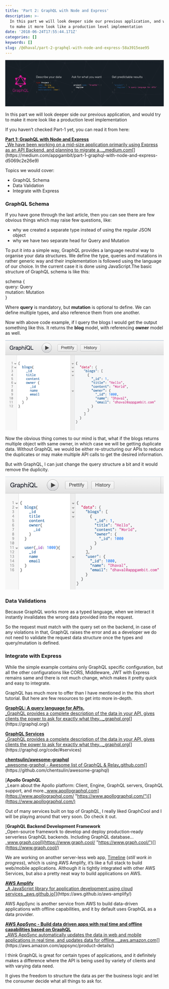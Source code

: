 ```yaml
---
title: 'Part 2: GraphQL with Node and Express'
description: >-
  In this part we will look deeper side our previous application, and would try
  to make it more look like a production level implementation
date: '2018-06-24T17:55:44.171Z'
categories: []
keywords: []
slug: /@dhaval/part-2-graphql-with-node-and-express-58a3915eae95
---
```


![](../img/1__Rx__f9H0rzJyFGFnSyP5B8A.png)

In this part we will look deeper side our previous application, and would try to make it more look like a production level implementation

If you haven’t checked Part-1 yet, you can read it from here:

[**Part 1: GraphQL with Node and Express**  
_We have been working on a mid-size application primarily using Express as an API Backend, and planning to migrate a…_medium.com](https://medium.com/appgambit/part-1-graphql-with-node-and-express-d5069c2e26e9 "https://medium.com/appgambit/part-1-graphql-with-node-and-express-d5069c2e26e9")[](https://medium.com/appgambit/part-1-graphql-with-node-and-express-d5069c2e26e9)

Topics we would cover:

*   GraphQL Schema
*   Data Validation
*   Integrate with Express

### GraphQL Schema

If you have gone through the last article, then you can see there are few obvious things which may raise few questions, like:

*   why we created a separate type instead of using the regular JSON object
*   why we have two separate head for Query and Mutation

To put it into a simple way, GraphQL provides a language neutral way to organise your data structures. We define the type, queries and mutations in rather generic way and their implementation is followed using the language of our choice. In the current case it is done using JavaScript.The basic structure of GraphQL schema is like this:

schema {  
  query: Query  
  mutation: Mutation  
}

Where **query** is mandatory, but **mutation** is optional to define. We can define multiple types, and also reference them from one another.

Now with above code example, if I query the blogs I would get the output something like this. It returns the **blog** model, with referencing **owner** model as well.

![](../img/1__W5LVkqBb5__k__YRyO9OVXrA.png)

Now the obvious thing comes to our mind is that, what if the blogs returns multiple object with same owner, in which case we will be getting duplicate data. Without GraphQL we would be either re-structuring our APIs to reduce the duplicates or may make multiple API calls to get the desired information.

But with GraphQL, I can just change the query structure a bit and it would remove the duplicity.

![](../img/1__kaFNR4ZP0uvHj__ciIpgWMQ.png)

### Data Validations

Because GraphQL works more as a typed language, when we interact it instantly invalidates the wrong data provided into the request.

So the request must match with the query set on the backend, in case of any violations in that, GraphQL raises the error and as a developer we do not need to validate the request data structure once the types and query/mutation is defined.

### Integrate with Express

While the simple example contains only GraphQL specific configuration, but all the other configurations like CORS, Middleware, JWT with Express remains same and there is not much change, which makes it pretty quick and easy to integrate.

GraphQL has much more to offer than I have mentioned in the this short tutorial. But here are few resources to get into more in-depth.

[**GraphQL: A query language for APIs.**  
_GraphQL provides a complete description of the data in your API, gives clients the power to ask for exactly what they…_graphql.org](https://graphql.org/ "https://graphql.org/")[](https://graphql.org/)

[**GraphQL Services**  
_GraphQL provides a complete description of the data in your API, gives clients the power to ask for exactly what they…_graphql.org](https://graphql.org/code/#services "https://graphql.org/code/#services")[](https://graphql.org/code/#services)

[**chentsulin/awesome-graphql**  
_awesome-graphql - Awesome list of GraphQL & Relay_github.com](https://github.com/chentsulin/awesome-graphql "https://github.com/chentsulin/awesome-graphql")[](https://github.com/chentsulin/awesome-graphql)

[**Apollo GraphQL**  
_Learn about the Apollo platform: Client, Engine, GraphQL servers, GraphQL support, and more._www.apollographql.com](https://www.apollographql.com/ "https://www.apollographql.com/")[](https://www.apollographql.com/)

Out of many services built on top of GraphQL, I really liked GraphCool and I will be playing around that very soon. Do check it out.

[**GraphQL Backend Development Framework**  
_Open-source framework to develop and deploy production-ready serverless GraphQL backends. Including GraphQL database…_www.graph.cool](https://www.graph.cool/ "https://www.graph.cool/")[](https://www.graph.cool/)

We are working on another server-less web app, [Timeline](https://timeline.appgambit.com) (_still work in progress_), which is using AWS Amplify, it’s like a full stack to build web/mobile applications. Although it is tightly integrated with other AWS Services, but also a pretty neat way to build applications on AWS.

[**AWS Amplify**  
_A JavaScript library for application development using cloud services._aws.github.io](https://aws.github.io/aws-amplify/ "https://aws.github.io/aws-amplify/")[](https://aws.github.io/aws-amplify/)

AWS AppSync is another service from AWS to build data-driven applications with offline capabilities, and it by default uses GraphQL as a data provider.

[**AWS AppSync - Build data driven apps with real time and offline capabilities based on GraphQL**  
_AWS AppSync automatically updates the data in web and mobile applications in real time, and updates data for offline…_aws.amazon.com](https://aws.amazon.com/appsync/product-details/ "https://aws.amazon.com/appsync/product-details/")[](https://aws.amazon.com/appsync/product-details/)

I think GraphQL is great for certain types of applications, and it definitely makes a difference where the API is being used by variety of clients and with varying data need.

It gives the freedom to structure the data as per the business logic and let the consumer decide what all things to ask for.